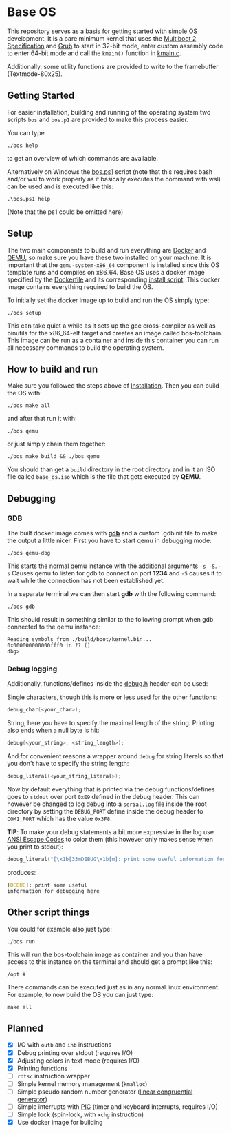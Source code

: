 # Base OS

This repository serves as a basis for getting started with simple OS development.
It is a bare minimum kernel that uses the [Multiboot 2 Specification](https://www.gnu.org/software/grub/manual/multiboot2/multiboot.html) and [Grub](https://de.wikipedia.org/wiki/Grand_Unified_Bootloader) to start in 32-bit mode, enter custom assembly code to enter 64-bit mode and call the `kmain()` function in [kmain.c](./kernel/kmain.c).

Additionally, some utility functions are provided to write to the framebuffer (Textmode-80x25).

## Getting Started

For easier installation, building and running of the operating system two scripts `bos` and `bos.p1` are provided to make this process easier.

You can type

```shell
./bos help
```

to get an overview of which commands are available.

Alternatively on Windows the [bos.ps1](./bos.ps1) script (note that this requires bash and/or wsl to work properly as it basically executes the command with wsl) can be used and is executed like this:

```shell
.\bos.ps1 help
```

(Note that the ps1 could be omitted here)

## Setup

The two main components to build and run everything are [Docker](https://www.docker.com/) and [QEMU](https://www.qemu.org/), so make sure you have these two installed on your machine.
It is important that the `qemu-system-x86_64` component is installed since this OS template runs and compiles on x86_64.
Base OS uses a docker image specified by the [Dockerfile](./toolchain/Dockerfile) and its corresponding [install script](./toolchain/build-toolchain.sh).
This docker image contains everything required to build the OS.

To initially set the docker image up to build and run the OS simply type:

```shell
./bos setup
```

This can take quiet a while as it sets up the gcc cross-compiler as well as binutils for the x86_64-elf target and creates an image called bos-toolchain.
This image can be run as a container and inside this container you can run all necessary commands to build the operating system.

## How to build and run

Make sure you followed the steps above of [Installation](#installation).
Then you can build the OS with:

```shell
./bos make all
```

and after that run it with:

```shell
./bos qemu
```

or just simply chain them together:

```shell
./bos make build && ./bos qemu
```

You should than get a `build` directory in the root directory and in it an ISO file called `base_os.iso` which is the file that gets executed by **QEMU**.

## Debugging

### GDB

The built docker image comes with [**gdb**](https://www.sourceware.org/gdb/documentation/) and a custom .gdbinit file to make the output a little nicer.
First you have to start qemu in debugging mode:

```shell
./bos qemu-dbg
```

This starts the normal qemu instance with the additional arguments `-s -S`.
`-s` Causes qemu to listen for gdb to connect on port **1234** and `-S` causes it to wait while the connection has not been established yet.

In a separate terminal we can then start **gdb** with the following command:

```shell
./bos gdb
```

This should result in something similar to the following prompt when gdb connected to the qemu instance:

```
Reading symbols from ./build/boot/kernel.bin...
0x000000000000fff0 in ?? ()
dbg>
```

### Debug logging

Additionally, functions/defines inside the [debug.h](./kernel/include/debug.h) header can be used:

Single characters, though this is more or less used for the other functions:

```c
debug_char(<your_char>);
```
String, here you have to specify the maximal length of the string.
Printing also ends when a null byte is hit:

```c
debug(<your_string>, <string_length>);
```

And for convenient reasons a wrapper around `debug` for string literals so that you don't have to specify the string length:

```c
debug_literal(<your_string_literal>);
```

Now by default everything that is printed via the debug functions/defines goes to `stdout` over port `0xE9` defined in the debug header.
This can however be changed to log debug into a `serial.log` file inside the root directory by setting the `DEBUG_PORT` define inside the debug header to `COM1_PORT` which has the value `0x3F8`.

**TIP**: To make your debug statements a bit more expressive in the log use [ANSI Escape Codes](https://en.wikipedia.org/wiki/ANSI_escape_code) to color them (this however only makes sense when you print to stdout):

```c
debug_literal("[\x1b[33mDEBUG\x1b[m]: print some useful information for debugging here\n");
```

produces:

<code>[<span style="color: #C19C00">DEBUG</span>]: print some useful information for debugging here</code>

## Other script things

You could for example also just type:
```shell
./bos run
```
This will run the bos-toolchain image as container and you than have access to this instance on the terminal and should get a prompt like this:
```
/opt #
```
There commands can be executed just as in any normal linux environment.
For example, to now build the OS you can just type:
```shell
make all
```

## Planned

- [x] I/O with `outb` and `inb` instructions
- [x] Debug printing over stdout (requires I/O)
- [x] Adjusting colors in text mode (requires I/O)
- [x] Printing functions
- [ ] `rdtsc` instruction wrapper
- [ ] Simple kernel memory management (`kmalloc`)
- [ ] Simple pseudo random number generator ([linear congruential generator](https://en.wikipedia.org/wiki/Linear_congruential_generator))
- [ ] Simple interrupts with [PIC](https://wiki.osdev.org/8259_PIC) (timer and keyboard interrupts, requires I/O)
- [ ] Simple lock (spin-lock, with `xchg` instruction)
- [x] Use docker image for building
